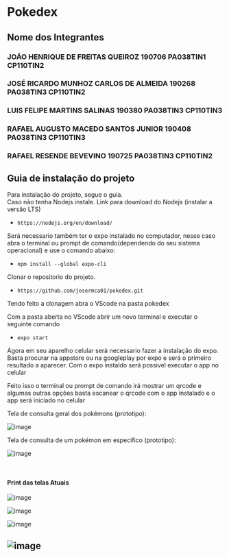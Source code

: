# Pokedex

## Nome dos Integrantes
### JOÃO HENRIQUE DE FREITAS QUEIROZ 190706 PA038TIN1 CP110TIN2 
### JOSÉ RICARDO MUNHOZ CARLOS DE ALMEIDA 190268 PA038TIN3 CP110TIN2 
### LUIS FELIPE MARTINS SALINAS 190380 PA038TIN3 CP110TIN3
### RAFAEL AUGUSTO MACEDO SANTOS JUNIOR 190408 PA038TIN3 CP110TIN3
### RAFAEL RESENDE BEVEVINO 190725 PA038TIN3 CP110TIN2 

## Guia de instalação do projeto
Para instalação do projeto, segue o guia. 
<br>
Caso não tenha Nodejs instale.
Link para download do Nodejs (instalar a versão LTS)
- ```https://nodejs.org/en/download/ ```

Será necessario também ter o expo instalado no computador, nesse caso abra o terminal ou prompt de comando(dependendo do seu sistema operacional) e use o comando abaixo:
- ``` npm install --global expo-cli ```

Clonar o repositorio do projeto.
- ``` https://github.com/josermca01/pokedex.git ```

Tendo feito a clonagem abra o VScode na pasta pokedex

Com a pasta aberta no VScode abrir um novo terminal e executar o seguinte comando

- ``` expo start ```

Agora em seu aparelho celular será necessario fazer a instalação do expo. Basta procurar na appstore ou na googleplay por expo e será o primeiro resultado a aparecer. Com o expo instaldo será possivel executar o app no celular


Feito isso o terminal ou prompt de comando irá mostrar um qrcode e algumas outras opções basta escanear o qrcode com o app instalado e o app será iniciado no celular

Tela de consulta geral dos pokémons (prototipo):


![image](https://user-images.githubusercontent.com/71042131/169939314-50b5bc6a-4046-4976-9d44-159aee67ad4e.png)


Tela de consulta de um pokémon em especifico (prototipo):

![image](https://user-images.githubusercontent.com/71042131/169939439-08b52f2e-db43-45bc-af9b-52688af33d66.png)


<br>


#### Print das telas Atuais

![image](https://user-images.githubusercontent.com/71042131/172070453-bb15a1d2-d43e-4b1d-8870-5cda76eb0a87.png)

![image](https://user-images.githubusercontent.com/71042131/172070479-9285049e-7ea3-4c29-b25b-ca43094ea900.png)

![image](https://user-images.githubusercontent.com/71042131/172070481-71538ea0-fd97-4a75-bf2c-6fa9cdf5dc22.png)

![image](https://user-images.githubusercontent.com/71042131/172070488-0f2d2e49-0d8f-4b47-bcf0-8718c319e61d.png)
---
